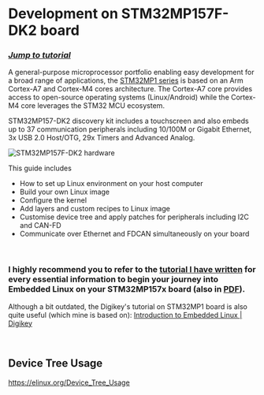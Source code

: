 # Development on STM32MP157F-DK2 board  

### *[Jump to tutorial](https://github.com/darkquesh/stm32mp1/blob/main/Yocto_Linux.md)*

A general-purpose microprocessor portfolio enabling easy development for a broad range of applications, the [STM32MP1 series][1] is based on an Arm Cortex-A7 and Cortex-M4 cores architecture. The Cortex-A7 core provides access to open-source operating systems (Linux/Android) while the Cortex-M4 core leverages the STM32 MCU ecosystem.

STM32MP157-DK2 discovery kit includes a touchscreen and also embeds up to 37 communication peripherals including 10/100M or Gigabit Ethernet, 3x USB 2.0 Host/OTG, 29x Timers and Advanced Analog.

![STM32MP157F-DK2 hardware](https://github.com/darkquesh/stm32mp1/blob/main/images/STM32MP157F-DK2_board.png)

This guide includes  
- How to set up Linux environment on your host computer  
- Build your own Linux image  
- Configure the kernel  
- Add layers and custom recipes to Linux image  
- Customise device tree and apply patches for peripherals including I2C and CAN-FD  
- Communicate over Ethernet and FDCAN simultaneously on your board

<br>

### I highly recommend you to refer to the [tutorial I have written](https://github.com/darkquesh/stm32mp1/blob/main/Yocto_Linux.md) for every essential information to begin your journey into Embedded Linux on your STM32MP157x board (also in [PDF](https://github.com/darkquesh/stm32mp1/blob/main/Yocto_STM32MP157F-DK2_Linux_Image.pdf)). 

Although a bit outdated, the Digikey's tutorial on STM32MP1 board is also quite useful (which mine is based on): [Introduction to Embedded Linux | Digikey](https://www.youtube.com/playlist?list=PLEBQazB0HUyTpoJoZecRK6PpDG31Y7RPB)  
  
<br>

## Device Tree Usage
https://elinux.org/Device_Tree_Usage


[1]: <https://www.st.com/en/microcontrollers-microprocessors/stm32mp1-series.html> "STM32MP1"
